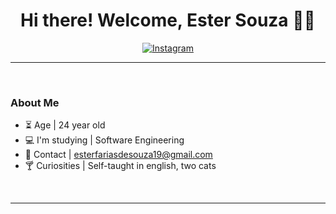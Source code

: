 <h1  align="center"> Hi there! Welcome, Ester Souza 🐈‍🍃 </h1>




<div align="center">

[![Instagram](https://img.shields.io/badge/Instagram-FFFFF?style=for-the-badge&logo=instagram&logoColor=white)](https://www.instagram.com/estersouza99/)

</div>

<hr>
<br>

### About Me
- ⏳ Age | 24 year old 
- 💻 I'm studying | Software Engineering
- 💌 Contact | esterfariasdesouza19@gmail.com 
- 🍸 Curiosities | Self-taught in english, two cats 

<br>
<hr>
